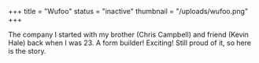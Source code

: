 +++
title = "Wufoo"
status = "inactive"
thumbnail = "/uploads/wufoo.png"
+++

The company I started with my brother (Chris Campbell) and friend (Kevin Hale) back when I was 23. A form builder! Exciting! Still proud of it, so here is the story.

<!--more-->